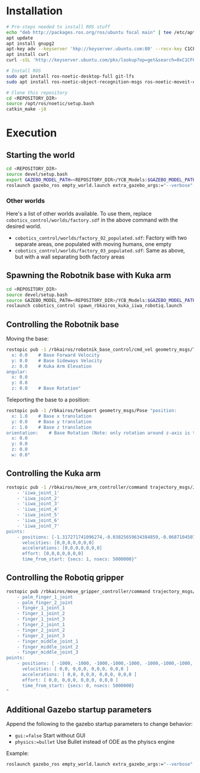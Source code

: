 # Installation

```bash
# Pre-steps needed to install ROS stuff
echo "deb http://packages.ros.org/ros/ubuntu focal main" | tee /etc/apt/sources.list.d/ros-focal.list
apt update
apt install gnupg2
apt-key adv --keyserver 'hkp://keyserver.ubuntu.com:80' --recv-key C1CF6E31E6BADE8868B172B4F42ED6FBAB17C654
apt install curl
curl -sSL 'http://keyserver.ubuntu.com/pks/lookup?op=get&search=0xC1CF6E31E6BADE8868B172B4F42ED6FBAB17C654' | apt-key add -

# Install ROS
sudo apt install ros-noetic-desktop-full git-lfs
sudo apt install ros-noetic-object-recognition-msgs ros-noetic-moveit-core ros-noetic-moveit-ros-perception ros-noetic-moveit-ros-planning-interface ros-noetic-velocity-controllers ros-noetic-twist-mux python3-rostopic ros-noetic-effort-controllers ros-noetic-position-controllers

# Clone this repository
cd <REPOSITORY_DIR>
source /opt/ros/noetic/setup.bash
catkin_make -j8
```

# Execution

## Starting the world

```bash
cd <REPOSITORY_DIR>
source devel/setup.bash
export GAZEBO_MODEL_PATH=<REPOSITORY_DIR>/YCB_Models:$GAZEBO_MODEL_PATH
roslaunch gazebo_ros empty_world.launch extra_gazebo_args:="--verbose" world_name:=$(rosls cobotics_control/worlds/factory.sdf)
```

### Other worlds

Here's a list of other worlds available. To use them, replace `cobotics_control/worlds/factory.sdf` in the above command with the desired world.

- `cobotics_control/worlds/factory_02_populated.sdf`: Factory with two separate areas, one populated with moving humans, one empty
- `cobotics_control/worlds/factory_03_populated.sdf`: Same as above, but with a wall separating both factory areas

## Spawning the Robotnik base with Kuka arm

```bash
cd <REPOSITORY_DIR>
source devel/setup.bash
source GAZEBO_MODEL_PATH=<REPOSITORY_DIR>/YCB_Models:$GAZEBO_MODEL_PATH
roslaunch cobotics_control spawn_rbkairos_kuka_iiwa_robotiq.launch
```

## Controlling the Robotnik base

Moving the base:

```bash
rostopic pub -1 /rbkairos/robotnik_base_control/cmd_vel geometry_msgs/Twist "linear:
  x: 0.0    # Base Forward Velocity
  y: 0.0    # Base Sideways Velocity
  z: 0.0    # Kuka Arm Elevation
angular:
  x: 0.0
  y: 0.0
  z: 0.0    # Base Rotation"
```

Teleporting the base to a position:

```bash
rostopic pub -1 /rbkairos/teleport geometry_msgs/Pose "position:
  x: 1.0    # Base x translation
  y: 0.0    # Base y translation
  z: 1.0    # Base z translation
orientation:    # Base Rotation (Note: only rotation around z-axis is taken into account, the rest are ignored)
  x: 0.0    
  y: 0.0    
  z: 0.0    
  w: 0.0"
```


## Controlling the Kuka arm

```bash
rostopic pub -1 /rbkairos/move_arm_controller/command trajectory_msgs/JointTrajectory "joint_names:
    - 'iiwa_joint_1'
    - 'iiwa_joint_2'
    - 'iiwa_joint_3'
    - 'iiwa_joint_4'
    - 'iiwa_joint_5'
    - 'iiwa_joint_6'
    - 'iiwa_joint_7'
points:
    - positions: [-1.317271741096274,-0.03825659634384859,-0.06871045076758708,1.4776782454071498,1.1784731623551794,-1.3853232334327261,-1.409537799205671]
      velocities: [0,0,0,0,0,0,0]
      accelerations: [0,0,0,0,0,0,0]
      effort: [0,0,0,0,0,0,0]
      time_from_start: {secs: 1, nsecs: 5000000}"
```


## Controlling the Robotiq gripper

```bash
rostopic pub /rbkairos/move_gripper_controller/command trajectory_msgs/JointTrajectory "joint_names:
    - palm_finger_1_joint
    - palm_finger_2_joint
    - finger_1_joint_1
    - finger_1_joint_2
    - finger_1_joint_3
    - finger_2_joint_1
    - finger_2_joint_2
    - finger_2_joint_3
    - finger_middle_joint_1
    - finger_middle_joint_2
    - finger_middle_joint_3
points:
    - positions: [ -1000, -1000, -1000,-1000,-1000, -1000,-1000,-1000, -1000,-1000,-10 ]
      velocities: [ 0,0, 0,0,0, 0,0,0, 0,0,0 ]
      accelerations: [ 0,0, 0,0,0, 0,0,0, 0,0,0 ]
      effort: [ 0,0, 0,0,0, 0,0,0, 0,0,0 ]
      time_from_start: {secs: 0, nsecs: 5000000}
"
```

## Additional Gazebo startup parameters

Append the following to the gazebo startup parameters to change behavior:

- `gui:=false` Start without GUI
- `physics:=bullet` Use Bullet instead of ODE as the phyiscs engine

Example:

```bash
roslaunch gazebo_ros empty_world.launch extra_gazebo_args:="--verbose" world_name:=$(rosls cobotics_control/worlds/factory.sdf) gui:=false
```


